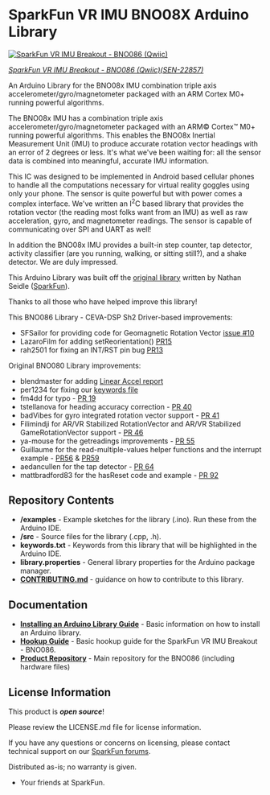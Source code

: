 SparkFun VR IMU BNO08X Arduino Library
===========================================================

[![SparkFun VR IMU Breakout - BNO086 (Qwiic)](https://cdn.sparkfun.com/r/600-600/assets/parts/2/3/0/2/7/22857-SEN_SparkFun_VR_IMU_Breakout-BNO086_Qwiic-_01.jpg)](https://www.sparkfun.com/products/22857)

[*SparkFun VR IMU Breakout - BNO086 (Qwiic)(SEN-22857)*](https://www.sparkfun.com/products/22857)

An Arduino Library for the BNO08x IMU combination triple axis accelerometer/gyro/magnetometer packaged with an ARM Cortex M0+ running powerful algorithms.

The BNO08x IMU has a combination triple axis accelerometer/gyro/magnetometer packaged with an ARM&copy; Cortex&trade; M0+ running powerful algorithms. This enables the BNO08x Inertial Measurement Unit (IMU) to produce accurate rotation vector headings with an error of 2 degrees or less. It's what we've been waiting for: all the sensor data is combined into meaningful, accurate IMU information.

This IC was designed to be implemented in Android based cellular phones to handle all the computations necessary for virtual reality goggles using only your phone. The sensor is quite powerful but with power comes a complex interface. We've written an I<sup>2</sup>C based library that provides the rotation vector (the reading most folks want from an IMU) as well as raw acceleration, gyro, and magnetometer readings. The sensor is capable of communicating over SPI and UART as well!

In addition the BNO08x IMU provides a built-in step counter, tap detector, activity classifier (are you running, walking, or sitting still?), and a shake detector. We are duly impressed.

This Arduino Library was built off the [original library](https://github.com/sparkfun/SparkFun_BNO080_Arduino_Library) written by Nathan Seidle ([SparkFun](http://www.sparkfun.com)).

Thanks to all those who have helped improve this library!

This BNO086 Library - CEVA-DSP Sh2 Driver-based improvements:
* SFSailor for providing code for Geomagnetic Rotation Vector [issue #10](https://github.com/sparkfun/SparkFun_BNO08x_Arduino_Library/issues/10)
* LazaroFilm for adding setReorientation() [PR15](https://github.com/sparkfun/SparkFun_BNO08x_Arduino_Library/pull/15)
* rah2501 for fixing an INT/RST pin bug [PR13](https://github.com/sparkfun/SparkFun_BNO08x_Arduino_Library/pull/13)

Original BNO080 Library improvements:
* blendmaster for adding [Linear Accel report](https://github.com/sparkfun/SparkFun_BNO080_Arduino_Library/pull/4)
* per1234 for fixing our [keywords file](https://github.com/sparkfun/SparkFun_BNO080_Arduino_Library/pull/12)
* fm4dd for typo - [PR 19](https://github.com/sparkfun/SparkFun_BNO080_Arduino_Library/pull/19)
* tstellanova for heading accuracy correction - [PR 40](https://github.com/sparkfun/SparkFun_BNO080_Arduino_Library/pull/40)
* badVibes for gyro integrated rotation vector support - [PR 41](https://github.com/sparkfun/SparkFun_BNO080_Arduino_Library/pull/41)
* Filimindji for AR/VR Stabilized RotationVector and AR/VR Stabilized GameRotationVector support - [PR 46](https://github.com/sparkfun/SparkFun_BNO080_Arduino_Library/pull/46)
* ya-mouse for the getreadings improvements - [PR 55](https://github.com/sparkfun/SparkFun_BNO080_Arduino_Library/pull/55)
* Guillaume for the read-multiple-values helper functions and the interrupt example - [PR56](https://github.com/sparkfun/SparkFun_BNO080_Arduino_Library/pull/56) & [PR59](https://github.com/sparkfun/SparkFun_BNO080_Arduino_Library/pull/59)
* aedancullen for the tap detector - [PR 64](https://github.com/sparkfun/SparkFun_BNO080_Arduino_Library/pull/64)
* mattbradford83 for the hasReset code and example - [PR 92](https://github.com/sparkfun/SparkFun_BNO080_Arduino_Library/pull/92)



Repository Contents
-------------------

* **/examples** - Example sketches for the library (.ino). Run these from the Arduino IDE.
* **/src** - Source files for the library (.cpp, .h).
* **keywords.txt** - Keywords from this library that will be highlighted in the Arduino IDE.
* **library.properties** - General library properties for the Arduino package manager.
* **[CONTRIBUTING.md](./CONTRIBUTING.md)** - guidance on how to contribute to this library.

Documentation
--------------

* **[Installing an Arduino Library Guide](https://learn.sparkfun.com/tutorials/installing-an-arduino-library)** - Basic information on how to install an Arduino library.
* **[Hookup Guide](https://docs.sparkfun.com/SparkFun_VR_IMU_Breakout_BNO086_QWIIC/)** - Basic hookup guide for the SparkFun VR IMU Breakout - BNO086.
* **[Product Repository](https://github.com/sparkfun/SparkFun_VR_IMU_Breakout_BNO086_QWIIC)** - Main repository for the BNO086 (including hardware files)

License Information
-------------------

This product is _**open source**_! 

Please review the LICENSE.md file for license information. 

If you have any questions or concerns on licensing, please contact technical support on our [SparkFun forums](https://forum.sparkfun.com/viewforum.php?f=152).

Distributed as-is; no warranty is given.

- Your friends at SparkFun.

_<COLLABORATION CREDIT>_
